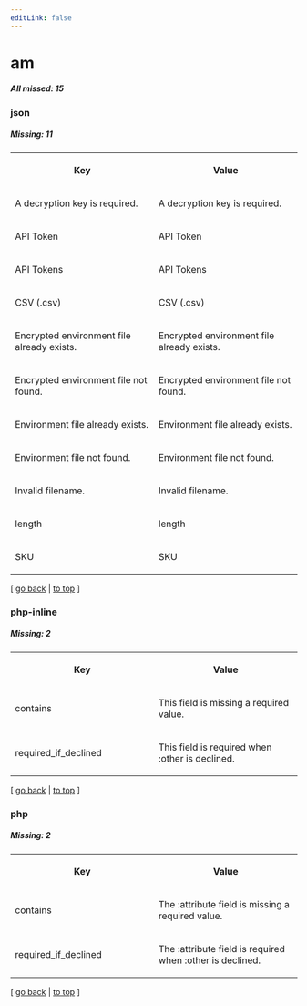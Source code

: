 ```yaml
---
editLink: false
---
```


# am

##### All missed: 15


### json

##### Missing: 11

<table width="100%">
<tr><th width="50%">

Key

</th><th width="50%">

Value

</th></tr>
<tr><td width="50%">

A decryption key is required.

</td><td width="50%">

A decryption key is required.

</td></tr>
<tr><td width="50%">

API Token

</td><td width="50%">

API Token

</td></tr>
<tr><td width="50%">

API Tokens

</td><td width="50%">

API Tokens

</td></tr>
<tr><td width="50%">

CSV (.csv)

</td><td width="50%">

CSV (.csv)

</td></tr>
<tr><td width="50%">

Encrypted environment file already exists.

</td><td width="50%">

Encrypted environment file already exists.

</td></tr>
<tr><td width="50%">

Encrypted environment file not found.

</td><td width="50%">

Encrypted environment file not found.

</td></tr>
<tr><td width="50%">

Environment file already exists.

</td><td width="50%">

Environment file already exists.

</td></tr>
<tr><td width="50%">

Environment file not found.

</td><td width="50%">

Environment file not found.

</td></tr>
<tr><td width="50%">

Invalid filename.

</td><td width="50%">

Invalid filename.

</td></tr>
<tr><td width="50%">

length

</td><td width="50%">

length

</td></tr>
<tr><td width="50%">

SKU

</td><td width="50%">

SKU

</td></tr>
</table>

[ [go back](../status.md) | [to top](#) ]



### php-inline

##### Missing: 2

<table width="100%">
<tr><th width="50%">

Key

</th><th width="50%">

Value

</th></tr>
<tr><td width="50%">

contains

</td><td width="50%">

This field is missing a required value.

</td></tr>
<tr><td width="50%">

required_if_declined

</td><td width="50%">

This field is required when :other is declined.

</td></tr>
</table>

[ [go back](../status.md) | [to top](#) ]



### php

##### Missing: 2

<table width="100%">
<tr><th width="50%">

Key

</th><th width="50%">

Value

</th></tr>
<tr><td width="50%">

contains

</td><td width="50%">

The :attribute field is missing a required value.

</td></tr>
<tr><td width="50%">

required_if_declined

</td><td width="50%">

The :attribute field is required when :other is declined.

</td></tr>
</table>

[ [go back](../status.md) | [to top](#) ]

